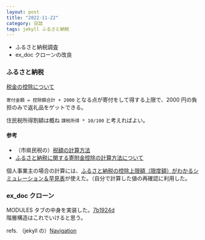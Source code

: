 ```yaml
---
layout: post
title: "2022-11-22"
category: 日誌
tags: jekyll ふるさと納税
---
```


- ふるさと納税調査
- ex_doc クローンの改良

### ふるさと納税

[税金の控除について](https://www.soumu.go.jp/main_sosiki/jichi_zeisei/czaisei/czaisei_seido/furusato/mechanism/deduction.html)

`寄付金額 = 控除額合計 + 2000` となる点が寄付をして得する上限で、2000 円の負担のみで返礼品をゲットできる。

住民税所得割額は概ね `課税所得 * 10/100` と考えればよい。

#### 参考

- （市県民税の）[税額の計算方法](https://www.city.okazaki.lg.jp/1100/1102/1118/p002022.html)
- [ふるさと納税に関する寄附金控除の計算方法について](https://www.city.okazaki.lg.jp/1100/1102/1118/p005623.html)

個人事業主の場合の計算には、[ふるさと納税の控除上限額（限度額）がわかるシミュレーション＆早見表](https://www.satofull.jp/static/calculation01.php)が使えた。（自分で計算した値の再確認に利用した。

### ex_doc クローン

MODULES タブの中身を実装した。[7b1924d](https://github.com/pojiro/pojiro.github.io/commit/7b1924ddcfea2118ff40e569e2a8dff11f29a5a9)  
階層構造はこれでいけると思う。

refs. （jekyll の）[Navigation](https://jekyllrb.com/tutorials/navigation/)
